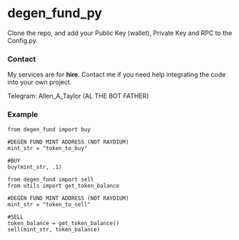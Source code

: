 # degen_fund_py

Clone the repo, and add your Public Key (wallet), Private Key and RPC to the Config.py.

### Contact

My services are for **hire**. Contact me if you need help integrating the code into your own project. 

Telegram: Allen_A_Taylor (AL THE BOT FATHER)

### Example

```
from degen_fund import buy

#DEGEN FUND MINT ADDRESS (NOT RAYDIUM)
mint_str = "token_to_buy"

#BUY
buy(mint_str, .1)
```
```
from degen_fund import sell
from utils import get_token_balance

#DEGEN FUND MINT ADDRESS (NOT RAYDIUM)
mint_str = "token_to_sell"

#SELL
token_balance = get_token_balance()
sell(mint_str, token_balance)
```
